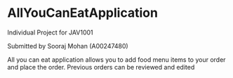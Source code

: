 # AllYouCanEatApplication
Individual Project for JAV1001

Submitted by Sooraj Mohan (A00247480)

All you can eat application allows you to add food menu items to your order and place the order.
Previous orders can be reviewed and edited
